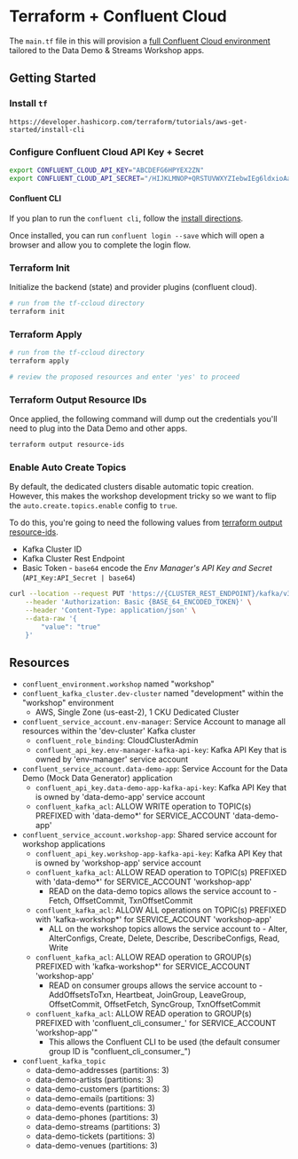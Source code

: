 # Terraform + Confluent Cloud

The `main.tf` file in this will provision a [full Confluent Cloud environment](#resources) tailored to the Data Demo & Streams Workshop apps.

## Getting Started

### Install `tf`

`https://developer.hashicorp.com/terraform/tutorials/aws-get-started/install-cli`

### Configure Confluent Cloud API Key + Secret

```bash
export CONFLUENT_CLOUD_API_KEY="ABCDEFG6HPYEX2ZN"
export CONFLUENT_CLOUD_API_SECRET="/HIJKLMNOP+QRSTUVWXYZIebwIEg6ldxioAaoYW4DL+orAvVy4vJOU2SR"
```

#### Confluent CLI

If you plan to run the `confluent cli`, follow the [install directions](https://docs.confluent.io/confluent-cli/current/install.html).

Once installed, you can run `confluent login --save` which will open a browser and allow you to complete the login flow.

### Terraform Init

Initialize the backend (state) and provider plugins (confluent cloud).

```bash
# run from the tf-ccloud directory
terraform init
```

### Terraform Apply

```bash
# run from the tf-ccloud directory
terraform apply

# review the proposed resources and enter 'yes' to proceed
```

### Terraform Output Resource IDs

Once applied, the following command will dump out the credentials you'll need to plug into the Data Demo and other apps.

```bash
terraform output resource-ids
```

### Enable Auto Create Topics

By default, the dedicated clusters disable automatic topic creation. However, this makes the workshop development tricky so we want to flip the `auto.create.topics.enable` config to `true`.

To do this, you're going to need the following values from [terraform output resource-ids](#terraform-output-resource-ids).

* Kafka Cluster ID
* Kafka Cluster Rest Endpoint
* Basic Token - `base64` encode the *Env Manager's API Key and Secret* (`API_Key:API_Secret | base64`)

```bash
curl --location --request PUT 'https://{CLUSTER_REST_ENDPOINT}/kafka/v3/clusters/{CLUSTER_ID}/broker-configs/auto.create.topics.enable' \
    --header 'Authorization: Basic {BASE_64_ENCODED_TOKEN}' \
    --header 'Content-Type: application/json' \
    --data-raw '{
        "value": "true"
    }'
```

## Resources

* `confluent_environment.workshop` named "workshop"
* `confluent_kafka_cluster.dev-cluster` named "development" within the "workshop" environment
  * AWS, Single Zone (us-east-2), 1 CKU Dedicated Cluster
* `confluent_service_account.env-manager`: Service Account to manage all resources within the 'dev-cluster' Kafka cluster
  * `confluent_role_binding`: CloudClusterAdmin
  * `confluent_api_key.env-manager-kafka-api-key`: Kafka API Key that is owned by 'env-manager' service account
* `confluent_service_account.data-demo-app`: Service Account for the Data Demo (Mock Data Generator) application
  * `confluent_api_key.data-demo-app-kafka-api-key`: Kafka API Key that is owned by 'data-demo-app' service account
  * `confluent_kafka_acl`: ALLOW WRITE operation to TOPIC(s) PREFIXED with 'data-demo*' for SERVICE_ACCOUNT 'data-demo-app'
* `confluent_service_account.workshop-app`: Shared service account for workshop applications
  * `confluent_api_key.workshop-app-kafka-api-key`: Kafka API Key that is owned by 'workshop-app' service account
  * `confluent_kafka_acl`: ALLOW READ operation to TOPIC(s) PREFIXED with 'data-demo*' for SERVICE_ACCOUNT 'workshop-app'
    * READ on the data-demo topics allows the service account to - Fetch, OffsetCommit, TxnOffsetCommit
  * `confluent_kafka_acl`: ALLOW ALL operations on TOPIC(s) PREFIXED with 'kafka-workshop*' for SERVICE_ACCOUNT 'workshop-app'
    * ALL on the workshop topics allows the service account to - Alter, AlterConfigs, Create, Delete, Describe, DescribeConfigs, Read, Write
  * `confluent_kafka_acl`: ALLOW READ operation to GROUP(s) PREFIXED with 'kafka-workshop*' for SERVICE_ACCOUNT 'workshop-app'
    * READ on consumer groups allows the service account to - AddOffsetsToTxn, Heartbeat, JoinGroup, LeaveGroup, OffsetCommit, OffsetFetch, SyncGroup, TxnOffsetCommit
  * `confluent_kafka_acl`: ALLOW READ operation to GROUP(s) PREFIXED with 'confluent_cli_consumer_' for SERVICE_ACCOUNT 'workshop-app'"
    * This allows the Confluent CLI to be used (the default consumer group ID is "confluent_cli_consumer_<uuid>")
* `confluent_kafka_topic`
  * data-demo-addresses (partitions: 3)
  * data-demo-artists (partitions: 3)
  * data-demo-customers (partitions: 3)
  * data-demo-emails (partitions: 3)
  * data-demo-events (partitions: 3)
  * data-demo-phones (partitions: 3)
  * data-demo-streams (partitions: 3)
  * data-demo-tickets (partitions: 3)
  * data-demo-venues (partitions: 3)